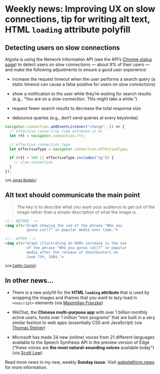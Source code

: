 # Weekly news: Improving UX on slow connections, tip for writing alt text, HTML `loading` attribute polyfill

## Detecting users on slow connections

Algolia is using the Network Information API (see the API’s [Chrome status page](https://www.chromestatus.com/feature/5108786398232576)) to detect users on slow connections — about 9% of their users — and make the following adjustments to ensure a good user experience:

- increase the request timeout when the user performs a search query (a static timeout can cause a false positive for users on slow connections)

- show a notification to the user while they’re waiting for search results (e.g., “You are on a slow connection. This might take a while.”)

- request fewer search results to decrease the total response size

- debounce queries (e.g., don’t send queries at every keystroke)

```js
navigator.connection.addEventListener("change", () => {
  // effective round-trip time estimate in ms
  let rtt = navigator.connection.rtt;

  // effective connection type
  let effectiveType = navigator.connection.effectiveType;

  if (rtt > 500 || effectiveType.includes("2g")) {
    // slow connection
  }
});
```

<small>(via [Jonas Badalic](https://blog.algolia.com/netinfo-api-algolia-javascript-client/))</small>

## Alt text should communicate the main point

> The key is to describe what you want your audience to get out of the image rather than a simple description of what the image is.

<!-- prettier-ignore -->
```html
<!-- BEFORE -->
<img alt="Graph showing the use of the phrase “Who you
          gonna call?” in popular media over time.">

<!-- AFTER -->
<img alt="Graph illustrating an 800% increase in the use
          of the phrase “Who you gonna call?” in popular
          media after the release of Ghostbusters on
          June 7th, 1984.">
```

<small>(via [Caitlin Cashin](https://www.deque.com/blog/accessibility-strategies-for-your-content-team/))</small>

## In other news…

- There is a new polyfill for the **HTML `loading` attribute** that is used by wrapping the images and iframes that you want to lazy-load in `<noscript>` elements (via [Maximilian Franzke](https://twitter.com/maedmaex/status/1159473838956175365))

- WeChat, the **Chinese multi-purpose app** with over 1 billion monthly active users, hosts over 1 million “mini programs” that are built in a very similar fashion to web apps (essentially CSS and JavaScript) (via [Thomas Steiner](https://twitter.com/tomayac/status/1161947030530547713))

- Microsoft has made 24 new (online) voices from 21 different languages available to the Speech Synthesis API in the preview version of Edge (“these voices are **the most natural-sounding voices** available today”) (via [Scott Low](https://blogs.windows.com/msedgedev/2019/08/14/cloud-powered-voices-microsoft-edge-chromium/))

Read more news in my new, weekly **Sunday issue**. Visit [webplatform.news](https://webplatform.news) for more information.
